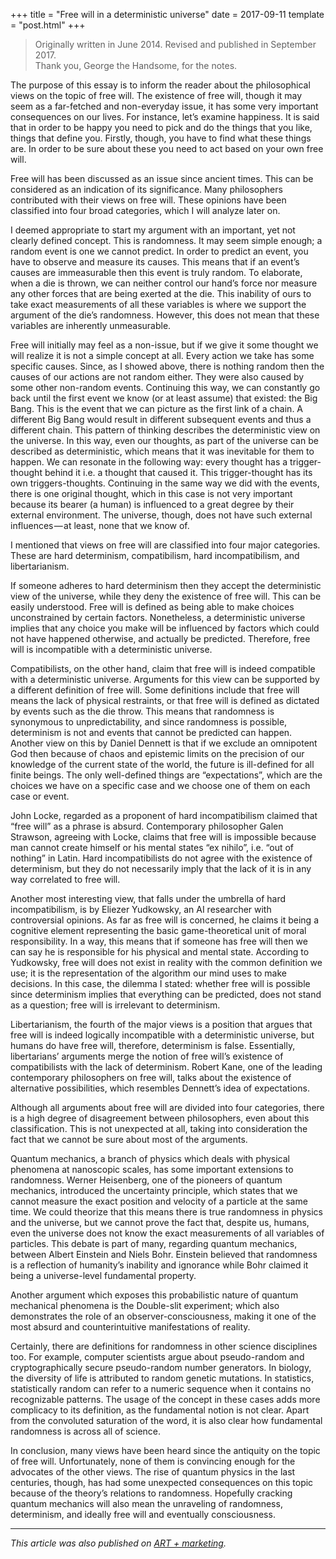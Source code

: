 +++
title = "Free will in a deterministic universe"
date = 2017-09-11
template = "post.html"
+++

> Originally written in June 2014. Revised and published in September 2017.  
> Thank you, George the Handsome, for the notes.

The purpose of this essay is to inform the reader about the philosophical views on the topic of free will. The existence of free will, though it may seem as a far-fetched and non-everyday issue, it has some very important consequences on our lives. For instance, let’s examine happiness. It is said that in order to be happy you need to pick and do the things that you like, things that define you. Firstly, though, you have to find what these things are. In order to be sure about these you need to act based on your own free will.

Free will has been discussed as an issue since ancient times. This can be considered as an indication of its significance. Many philosophers contributed with their views on free will. These opinions have been classified into four broad categories, which I will analyze later on.

I deemed appropriate to start my argument with an important, yet not clearly defined concept. This is randomness. It may seem simple enough; a random event is one we cannot predict. In order to predict an event, you have to observe and measure its causes. This means that if an event’s causes are immeasurable then this event is truly random. To elaborate, when a die is thrown, we can neither control our hand’s force nor measure any other forces that are being exerted at the die. This inability of ours to take exact measurements of all these variables is where we support the argument of the die’s randomness. However, this does not mean that these variables are inherently unmeasurable.

Free will initially may feel as a non-issue, but if we give it some thought we will realize it is not a simple concept at all. Every action we take has some specific causes. Since, as I showed above, there is nothing random then the causes of our actions are not random either. They were also caused by some other non-random events. Continuing this way, we can constantly go back until the first event we know (or at least assume) that existed: the Big Bang. This is the event that we can picture as the first link of a chain. A different Big Bang would result in different subsequent events and thus a different chain. This pattern of thinking describes the deterministic view on the universe. In this way, even our thoughts, as part of the universe can be described as deterministic, which means that it was inevitable for them to happen. We can resonate in the following way: every thought has a trigger-thought behind it i.e. a thought that caused it. This trigger-thought has its own triggers-thoughts. Continuing in the same way we did with the events, there is one original thought, which in this case is not very important because its bearer (a human) is influenced to a great degree by their external environment. The universe, though, does not have such external influences — at least, none that we know of.

I mentioned that views on free will are classified into four major categories. These are hard determinism, compatibilism, hard incompatibilism, and libertarianism.

If someone adheres to hard determinism then they accept the deterministic view of the universe, while they deny the existence of free will. This can be easily understood. Free will is defined as being able to make choices unconstrained by certain factors. Nonetheless, a deterministic universe implies that any choice you make will be influenced by factors which could not have happened otherwise, and actually be predicted. Therefore, free will is incompatible with a deterministic universe.

Compatibilists, on the other hand, claim that free will is indeed compatible with a deterministic universe. Arguments for this view can be supported by a different definition of free will. Some definitions include that free will means the lack of physical restraints, or that free will is defined as dictated by events such as the die throw. This means that randomness is synonymous to unpredictability, and since randomness is possible, determinism is not and events that cannot be predicted can happen. Another view on this by Daniel Dennett is that if we exclude an omnipotent God then because of chaos and epistemic limits on the precision of our knowledge of the current state of the world, the future is ill-defined for all finite beings. The only well-defined things are “expectations”, which are the choices we have on a specific case and we choose one of them on each case or event.

John Locke, regarded as a proponent of hard incompatibilism claimed that “free will” as a phrase is absurd. Contemporary philosopher Galen Strawson, agreeing with Locke, claims that free will is impossible because man cannot create himself or his mental states “ex nihilo”, i.e. “out of nothing” in Latin. Hard incompatibilists do not agree with the existence of determinism, but they do not necessarily imply that the lack of it is in any way correlated to free will.

Another most interesting view, that falls under the umbrella of hard incompatibilism, is by Eliezer Yudkowsky, an AI researcher with controversial opinions. As far as free will is concerned, he claims it being a cognitive element representing the basic game-theoretical unit of moral responsibility. In a way, this means that if someone has free will then we can say he is responsible for his physical and mental state. According to Yudkowsky, free will does not exist in reality with the common definition we use; it is the representation of the algorithm our mind uses to make decisions. In this case, the dilemma I stated: whether free will is possible since determinism implies that everything can be predicted, does not stand as a question; free will is irrelevant to determinism.

Libertarianism, the fourth of the major views is a position that argues that free will is indeed logically incompatible with a deterministic universe, but humans do have free will, therefore, determinism is false. Essentially, libertarians’ arguments merge the notion of free will’s existence of compatibilists with the lack of determinism. Robert Kane, one of the leading contemporary philosophers on free will, talks about the existence of alternative possibilities, which resembles Dennett’s idea of expectations.

Although all arguments about free will are divided into four categories, there is a high degree of disagreement between philosophers, even about this classification. This is not unexpected at all, taking into consideration the fact that we cannot be sure about most of the arguments.

Quantum mechanics, a branch of physics which deals with physical phenomena at nanoscopic scales, has some important extensions to randomness. Werner Heisenberg, one of the pioneers of quantum mechanics, introduced the uncertainty principle, which states that we cannot measure the exact position and velocity of a particle at the same time. We could theorize that this means there is true randomness in physics and the universe, but we cannot prove the fact that, despite us, humans, even the universe does not know the exact measurements of all variables of particles. This debate is part of many, regarding quantum mechanics, between Albert Einstein and Niels Bohr. Einstein believed that randomness is a reflection of humanity’s inability and ignorance while Bohr claimed it being a universe-level fundamental property.

Another argument which exposes this probabilistic nature of quantum mechanical phenomena is the Double-slit experiment; which also demonstrates the role of an observer-consciousness, making it one of the most absurd and counter­intuitive manifestations of reality.

Certainly, there are definitions for randomness in other science disciplines too. For example, computer scientists argue about pseudo-random and cryptographically secure pseudo-random number generators. In biology, the diversity of life is attributed to random genetic mutations. In statistics, statistically random can refer to a numeric sequence when it contains no recognizable patterns. The usage of the concept in these cases adds more complicacy to its definition, as the fundamental notion is not clear. Apart from the convoluted saturation of the word, it is also clear how fundamental randomness is across all of science.

In conclusion, many views have been heard since the antiquity on the topic of free will. Unfortunately, none of them is convincing enough for the advocates of the other views. The rise of quantum physics in the last centuries, though, has had some unexpected consequences on this topic because of the theory’s relations to randomness. Hopefully cracking quantum mechanics will also mean the unraveling of randomness, determinism, and ideally free will and eventually consciousness.

---

*This article was also published on [ART + marketing](https://artplusmarketing.com/free-will-in-a-deterministic-universe-7bde2860213).*
